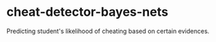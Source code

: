 # cheat-detector-bayes-nets
Predicting student's likelihood of cheating based on certain evidences. 
